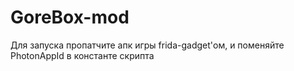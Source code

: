 # GoreBox-mod
Для запуска пропатчите апк игры frida-gadget'ом, и поменяйте PhotonAppId в константе скрипта
